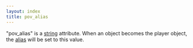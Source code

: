 ```yaml
---
layout: index
title: pov_alias
---
```


"pov\_alias" is a [string](../types/string.html) attribute. When an object becomes the player object, the [alias](alias.html) will be set to this value.
